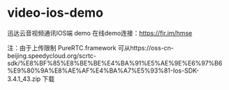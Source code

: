 # video-ios-demo
迅达云音视频通讯IOS端 demo 在线demo连接：https://fir.im/hmse

注：由于上传限制 PureRTC.framework 可从https://oss-cn-beijing.speedycloud.org/scrtc-sdk/%E8%BF%85%E8%BE%BE%E4%BA%91%E5%AE%9E%E6%97%B6%E9%80%9A%E8%AE%AF%E4%BA%A7%E5%93%81-Ios-SDK-3.4.1_43.zip 下载
